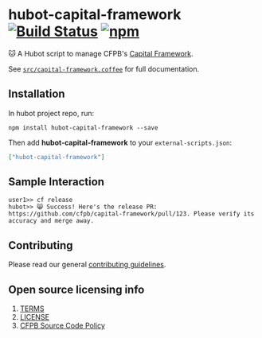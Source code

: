 # hubot-capital-framework [![Build Status](https://img.shields.io/travis/cfpb/hubot-capital-framework.svg?maxAge=2592000&style=flat-square)](https://travis-ci.org/cfpb/hubot-capital-framework) [![npm](https://img.shields.io/npm/v/hubot-capital-framework.svg?maxAge=2592000&style=flat-square)](https://www.npmjs.com/package/hubot-capital-framework)

:cat: A Hubot script to manage CFPB's [Capital Framework](https://github.com/cfpb/capital-framework).

See [`src/capital-framework.coffee`](src/capital-framework.coffee) for full documentation.

## Installation

In hubot project repo, run:

`npm install hubot-capital-framework --save`

Then add **hubot-capital-framework** to your `external-scripts.json`:

```json
["hubot-capital-framework"]
```

## Sample Interaction

```
user1>> cf release
hubot>> 😸 Success! Here's the release PR: https://github.com/cfpb/capital-framework/pull/123. Please verify its accuracy and merge away.
```

## Contributing

Please read our general [contributing guidelines](CONTRIBUTING.md).

## Open source licensing info
1. [TERMS](TERMS.md)
2. [LICENSE](LICENSE)
3. [CFPB Source Code Policy](https://github.com/cfpb/source-code-policy/)
